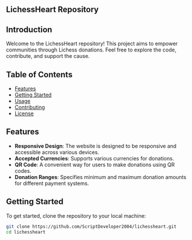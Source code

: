 ## LichessHeart Repository

## Introduction

Welcome to the LichessHeart repository! This project aims to empower communities through Lichess donations. Feel free to explore the code, contribute, and support the cause.

## Table of Contents

- [Features](#features)
- [Getting Started](#getting-started)
- [Usage](#usage)
- [Contributing](#contributing)
- [License](#license)

## Features

- **Responsive Design**: The website is designed to be responsive and accessible across various devices.
- **Accepted Currencies**: Supports various currencies for donations.
- **QR Code**: A convenient way for users to make donations using QR codes.
- **Donation Ranges**: Specifies minimum and maximum donation amounts for different payment systems.

## Getting Started

To get started, clone the repository to your local machine:

```bash
git clone https://github.com/ScriptDeveloper2004/lichessheart.git
cd lichessheart
